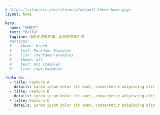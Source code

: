 ```yaml
---
# https://vitepress.dev/reference/default-theme-home-page
layout: home

hero:
  name: "林修竹"
  text: "bella"
  tagline: 海到无边天作岸，山登绝顶我为峰
  #actions:
  #  - theme: brand
  #    text: Markdown Examples
  #    link: /markdown-examples
  #  - theme: alt
  #    text: API Examples
  #    link: /api-examples

features:
  - title: Feature A
    details: Lorem ipsum dolor sit amet, consectetur adipiscing elit
  - title: Feature B
    details: Lorem ipsum dolor sit amet, consectetur adipiscing elit
  - title: Feature C
    details: Lorem ipsum dolor sit amet, consectetur adipiscing elit
---
```


